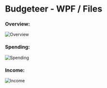 # Budgeteer - WPF / Files

### Overview:
![Overview](http://i.imgur.com/nwNYyCL.png)

### Spending:
![Spending](http://i.imgur.com/6GQXfc4.png)

### Income:
![Income](http://i.imgur.com/7S5YPo5.png)
